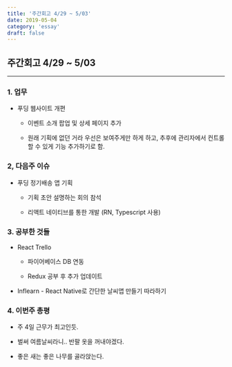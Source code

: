 ```yaml
---
title: '주간회고 4/29 ~ 5/03'
date: 2019-05-04
category: 'essay'
draft: false
---
```


## 주간회고 4/29 ~ 5/03

---

### 1. 업무

- 푸딩 웹사이트 개편

  - 이벤트 소개 팝업 및 상세 페이지 추가

  - 원래 기획에 없던 거라 우선은 보여주게만 하게 하고, 추후에 관리자에서 컨트롤 할 수 있게 기능 추가하기로 함.

### 2, 다음주 이슈

- 푸딩 정기배송 앱 기획

  - 기획 초안 설명하는 회의 참석

  - 리액트 네이티브를 통한 개발 (RN, Typescript 사용)

### 3. 공부한 것들

- React Trello

  - 파이어베이스 DB 연동

  - Redux 공부 후 추가 업데이트

- Inflearn - React Native로 간단한 날씨앱 만들기 따라하기

### 4. 이번주 총평

- 주 4일 근무가 최고인듯.

- 벌써 여름날씨라니.. 반팔 옷을 꺼내야겠다.

- 좋은 새는 좋은 나무를 골라앉는다.
